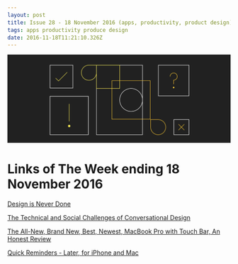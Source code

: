 ```yaml
---
layout: post
title: Issue 28 - 18 November 2016 (apps, productivity, product design)
tags: apps productivity produce design
date: 2016-11-18T11:21:10.326Z
---
```

![Design is Never Done](/assets/uploads/issue-28.png "Design is Never Done")

# Links of The Week ending 18 November 2016

<a href="https://design.google.com/articles/design-is-never-done" target="_blank">Design is Never Done</a>

<a href="https://blog.marvelapp.com/technical-social-challenges-conversational-design/" target="_blank">The Technical and Social Challenges of Conversational Design</a>

<a href="https://medium.jasondoesstuff.com/the-all-new-brand-new-best-newest-macbook-pro-with-touch-bar-an-honest-review-a159e3842f9a" target="_blank">The All-New, Brand New, Best, Newest, MacBook Pro with Touch Bar, An Honest Review</a>

<a href="http://laterapp.co/" target="_blank">Quick Reminders - Later, for iPhone and Mac</a>